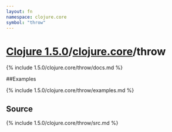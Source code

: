 ```yaml
---
layout: fn
namespace: clojure.core
symbol: "throw"
---
```


# [Clojure 1.5.0](../../)/[clojure.core](../)/throw

{% include 1.5.0/clojure.core/throw/docs.md %}

##Examples

{% include 1.5.0/clojure.core/throw/examples.md %}
## Source
{% include 1.5.0/clojure.core/throw/src.md %}

